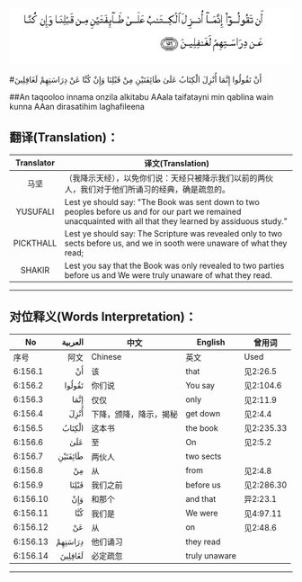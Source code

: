 ![006:156](images/006_156.gif)

#أَنْ تَقُولُوا إِنَّمَا أُنْزِلَ الْكِتَابُ عَلَىٰ طَائِفَتَيْنِ مِنْ قَبْلِنَا وَإِنْ كُنَّا عَنْ دِرَاسَتِهِمْ لَغَافِلِينَ

##An taqooloo innama onzila alkitabu AAala taifatayni min qablina wain kunna AAan dirasatihim laghafileena 

## 翻译(Translation)：

| Translator | 译文(Translation)                                            |
| :--------: | ------------------------------------------------------------ |
|    马坚    | （我降示天经），以免你们说：天经只被降示我们以前的两伙人，我们对于他们所诵习的经典，确是疏忽的。 |
|  YUSUFALI  | Lest ye should say: "The Book was sent down to two peoples before us and for our part we remained unacquainted with all that they learned by assiduous study." |
| PICKTHALL  | Lest ye should say: The Scripture was revealed only to two sects before us, and we in sooth were unaware of what they read; |
|   SHAKIR   | Lest you say that the Book was only revealed to two parties before us and We were truly unaware of what they read. |

---

## 对位释义(Words Interpretation)：

| No   | العربية | 中文    | English | 曾用词 |
| ---- | ------: | ------- | ------- | ------ |
| 序号 |    阿文 | Chinese | 英文    | Used   |
| 6:156.1  | أَنْ      | 该                     | that          | 见2:26.5   |
| 6:156.2  | تَقُولُوا  | 你们说                 | You say       | 见2:104.6  |
| 6:156.3  | إِنَّمَا    | 仅仅                   | only          | 见2:11.9   |
| 6:156.4  | أُنْزِلَ    | 下降，颁降，降示，揭秘 | get down      | 见2:4.4    |
| 6:156.5  | الْكِتَابُ  | 这本书                 | the book      | 见2:235.33 |
| 6:156.6  | عَلَىٰ     | 至                     | On            | 见2:5.2    |
| 6:156.7  | طَائِفَتَيْنِ | 两伙人                 | two sects     |            |
| 6:156.8  | مِنْ      | 从                     | from          | 见2:4.8    |
| 6:156.9  | قَبْلِنَا   | 我们之前               | before us     | 见2:286.30 |
| 6:156.10 | وَإِنْ     | 和那个                 | and that      | 异2:23.1   |
| 6:156.11 | كُنَّا     | 我们是                 | We were       | 见4:97.11  |
| 6:156.12 | عَنْ      | 从                     | on            | 见2:48.6   |
| 6:156.13 | دِرَاسَتِهِمْ | 他们诵习               | they read     |            |
| 6:156.14 | لَغَافِلِينَ | 必定疏忽               | truly unaware |            |

---